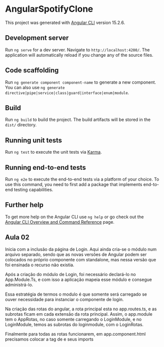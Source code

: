# AngularSpotifyClone

This project was generated with [Angular CLI](https://github.com/angular/angular-cli) version 15.2.6.

## Development server

Run `ng serve` for a dev server. Navigate to `http://localhost:4200/`. The application will automatically reload if you change any of the source files.

## Code scaffolding

Run `ng generate component component-name` to generate a new component. You can also use `ng generate directive|pipe|service|class|guard|interface|enum|module`.

## Build

Run `ng build` to build the project. The build artifacts will be stored in the `dist/` directory.

## Running unit tests

Run `ng test` to execute the unit tests via [Karma](https://karma-runner.github.io).

## Running end-to-end tests

Run `ng e2e` to execute the end-to-end tests via a platform of your choice. To use this command, you need to first add a package that implements end-to-end testing capabilities.

## Further help

To get more help on the Angular CLI use `ng help` or go check out the [Angular CLI Overview and Command Reference](https://angular.io/cli) page.




## Aula 02 

Inicia com a inclusão da página de Login. Aqui ainda cria-se o módulo num arquivo separado, sendo que as novas versões de Angular podem ser colocados no próprio componente com standalone, mas nessa versão que foi ensinada o recurso não existia.

Após a criação do módulo de Login, foi necessário declará-lo no App.Module.Ts, e com isso a aplicação  mapeia esse módulo e consegue administrá-lo.

Essa estratégia de termos o modulo é que somente será carregado se ouver necessidade para instanciar o componente de login.

Na criação das rotas do angular, a rota principal esta no app.routes.ts, e as subrotas ficam em cada extensão da rota principal. Assim, o app.module tem o AppRotas, no caso somente carregando o LoginModule, e no LoginModule, temos as subrotas do loginmodule, com o LoginRotas.

Finalmente para todas as rotas funcionarem, em app.component.html precisamos colocar a tag de
<router-outlet> e seus imports


